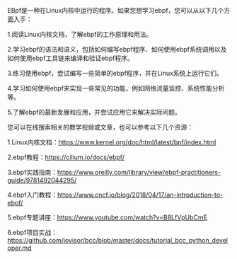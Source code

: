 EBpf是一种在Linux内核中运行的程序。如果您想学习ebpf，您可以从以下几个方面入手：

1.阅读Linux内核文档，了解ebpf的工作原理和用法。

2.学习ebpf的语法和语义，包括如何编写ebpf程序、如何使用ebpf系统调用以及如何使用ebpf工具链来编译和验证ebpf程序。

3.练习使用ebpf，尝试编写一些简单的ebpf程序，并在Linux系统上运行它们。

4.学习如何使用ebpf来实现一些常见的功能，例如网络流量监控、系统性能分析等。

5.了解ebpf的最新发展和应用，并尝试应用它来解决实际问题。

您可以在线搜索相关的教学视频或文章，也可以参考以下几个资源：

1.Linux内核文档：https://www.kernel.org/doc/html/latest/bpf/index.html

2.ebpf教程：https://cilium.io/docs/ebpf/

3.ebpf实践指南：https://www.oreilly.com/library/view/ebpf-practitioners-guide/9781492044295/

4.ebpf入门教程：https://www.cncf.io/blog/2018/04/17/an-introduction-to-ebpf/

5.ebpf专题讲座：https://www.youtube.com/watch?v=B8LfVpUbCmE

6.ebpf项目实战：https://github.com/iovisor/bcc/blob/master/docs/tutorial_bcc_python_developer.md